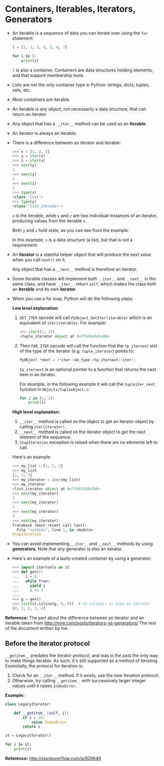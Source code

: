 # Containers, Iterables, Iterators, Generators

* An iterable is a *sequence* of data you can iterate over using the `for`
  statement:

  ```py
  l = [1, 2, 3, 4, 5, 6, 7]

  for i in l:
      print(i)
  ```

  `l` is also a container. Containers are data structures holding elements,
  and that support membership tests.
* Lists are not the only container type in Python: strings, dicts, tuples,
  sets, etc.
* Most containers are iterable.
* An iterable is any object, not necessarily a data structure, that can return
  an iterator
* Any object that has a `__iter__` method can be used as an **iterable**.
* An iterator is always an iterable.
* There is a difference between an iterator and iterable:

  ```py
  >>> x = [1, 2, 3]
  >>> y = iter(x)
  >>> z = iter(x)
  >>> next(y)
  1
  >>> next(y)
  2
  >>> next(z)
  1
  >>> type(x)
  <class 'list'>
  >>> type(y)
  <class 'list_iterator'>
  ```

  `x` is the iter*able*, while `y` and `z` are two individual instances of an
  iterat*or*, producing values from the iterable `x`.

  Both `y` and `z` hold state, as you can see from the example.

  In this example, `x` is a data structure (a list), but that is not a
  requirement.
* An **iterator** is a stateful helper object that will produce the next value
  when you call `next()` on it.

  Any object that has a `__next__` method is therefore an iterator.
* Some iterable classes will implement both `__iter__` and `__next__` in the
  same class, and have `__iter__` return `self`, which makes the class both an
  **iterable** and its own **iterator**.
* When you use a for loop, Python will do the following steps:

  **Low level explanation:**

  1. `GET_ITER` opcode will call `PyObject_GetIter(iterable)` which is an
     equivalent of `iter(iterable)`. For example:

     ```py
     >>> iter((1, 2))
     <tuple_iterator object at 0x7f9d6e4e5a90>
     ```
  2. Then `FOR_ITER` opcode will call the function that the `tp_iternext`
     slot of the type of the iterator (e.g. `tuple_iterator`) points to:

     ```c
     PyObject *next = (*iter->ob_type->tp_iternext)(iter);
     ```

     `tp_iternext` is an optional pointer to a function that returns the
     next item in an iterator.

     For example, in the following example it will call the `tupleiter_next`
     function in `Objects/tupleobject.c`:

     ```py
     for i in (1, 2):
         print(i)
     ```

  **High level explanation:**

  1. `__iter__` method is called on the object to get an iterator object by
     calling `iter(iterator)`.
  2. `__next__` method is called on the iterator object to get the next
     element of the sequence.
  3. `StopIteration` exception is raised when there are no elements left
     to call.

  Here's an example:

  ```py
  >>> my_list = [1, 2, 3]
  >>> my_list
  [1, 2, 3]
  >>> my_iterator = iter(my_list)
  >>> my_iterator
  <list_iterator object at 0x7fb91910e2b0>
  >>> next(my_iterator)
  1
  >>> next(my_iterator)
  2
  >>> next(my_iterator)
  3
  >>> next(my_iterator)
  Traceback (most recent call last):
    File "<stdin>", line 1, in <module>
  StopIteration
  ```
* You can avoid implementing `__iter__` and `__next__` methods by using
  **generators**. Note that any generator is also an iterator.
* Here's an example of a lazily created container by using a generator:

  ```py
  >>> import itertools as it
  >>> def gen():
  ...   i = 0
  ...   while True:
  ...     yield i
  ...     i += 1
  ...
  >>> g = gen()
  >>> list(it.islice(g, 0, 5))  # it.islice() is also an iterator
  [0, 1, 2, 3, 4]
  ```

**Reference:** The part about the difference between an iterator and an
iterable taken from http://nvie.com/posts/iterators-vs-generators/ The rest of
the document written by me.


## Before the iterator protocol

`__getitem__` predates the iterator protocol, and was in the past the only way
to make things iterable. As such, it's still supported as a method of
iterating. Essentially, the protocol for iteration is:

1. Check for an `__iter__` method. If it exists, use the new iteration
   protocol.
2. Otherwise, try calling `__getitem__` with successively larger integer
   values until it raises `IndexError`.

**Example:**

```py
class LegacyIterator:

    def __getitem__(self, i):
        if i > 10:
            raise IndexError
        return i

it = LegacyIterator()

for i in it:
    print(i)
```

**Reference:** http://stackoverflow.com/a/926649

